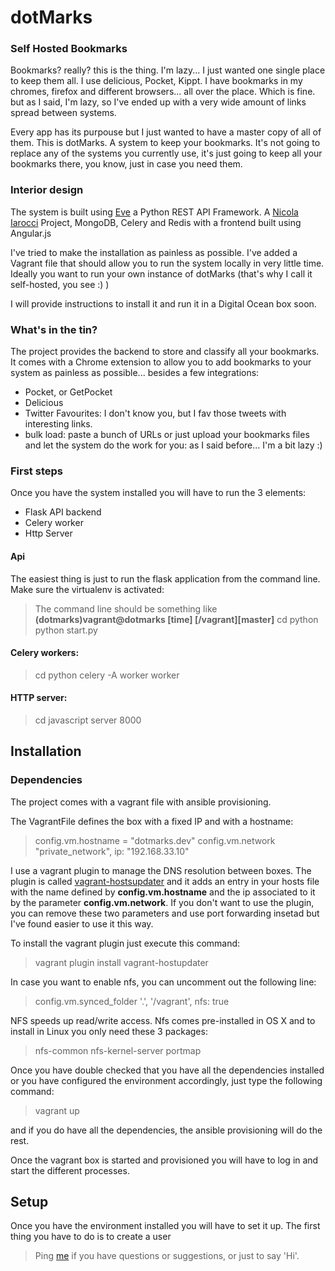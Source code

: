 

dotMarks
========

### Self Hosted Bookmarks

Bookmarks? really? this is the thing. I'm lazy... I just wanted one single place to keep them all. I use delicious, Pocket, Kippt. I have bookmarks in my chromes, firefox and different browsers... all over the place. Which is fine. but as I said, I'm lazy, so I've ended up with a very wide amount of links spread between systems.

Every app has its purpouse but I just wanted to have a master copy of all of them. This is dotMarks. A system to keep your bookmarks. It's not going to replace any of the systems you currently use, it's just going to keep all your bookmarks there, you know, just in case you need them.

### Interior design
The system is built using [Eve][1] a Python REST API Framework. A [Nicola Iarocci][2] Project, MongoDB, Celery and Redis with a frontend built using Angular.js

I've tried to make the installation as painless as possible. I've added a Vagrant file that should allow you to run the system locally in very little time. Ideally you want to run your own instance of dotMarks (that's why I call it self-hosted, you see :) )

I will provide instructions to install it and run it in a Digital Ocean box soon.

### What's in the tin?
The project provides the backend to store and classify all your bookmarks. It comes with a Chrome extension to allow you to add bookmarks to your system as painless as possible... besides a few integrations:

 - Pocket, or GetPocket
 - Delicious
 - Twitter Favourites: I don't know you, but I fav those tweets with interesting links.
 - bulk load: paste a bunch of URLs or just upload your bookmarks files and let the system do the work for you: as I said before... I'm a bit lazy :)

### First steps

Once you have the system installed you will have to run the 3 elements:

 - Flask API backend
 - Celery worker
 - Http Server

#### Api

The easiest thing is just to run the flask application from the command line. Make sure the virtualenv is activated:

 > The command line should be something like
  **(dotmarks)vagrant@dotmarks [time] [/vagrant][master]**
       cd python
       python start.py

#### Celery workers:

> cd python
  celery -A worker worker

#### HTTP server:

> cd javascript
  server 8000

## Installation

### Dependencies
The project comes with a vagrant file with ansible provisioning.

The VagrantFile defines the box with a fixed IP and with a hostname:

>   config.vm.hostname = "dotmarks.dev"
    config.vm.network "private_network", ip: "192.168.33.10"

I use a vagrant plugin to manage the DNS resolution between boxes. The plugin is called [vagrant-hostsupdater][3] and it adds an entry in your hosts file with the name defined by **config.vm.hostname** and the ip associated to it by the parameter **config.vm.network**. If you don't want to use the plugin, you can remove these two parameters and use port forwarding insetad but I've found easier to use it this way.

To install the vagrant plugin just execute this command:

> vagrant plugin install vagrant-hostupdater

In case you want to enable nfs, you can uncomment out the following line:

> config.vm.synced_folder '.', '/vagrant', nfs: true

NFS speeds up read/write access. Nfs comes pre-installed in OS X and to install in Linux you only need these 3 packages:

> nfs-common nfs-kernel-server portmap

Once you have double checked that you have all the dependencies installed or you have configured the environment accordingly, just type the following command:

> vagrant up

and if you do have all the dependencies, the ansible provisioning will do the rest.

Once the vagrant box is started and provisioned you will have to log in and start the different processes.


## Setup

Once you have the environment installed you will have to set it up. The first thing you have to do is to create a user




>  Ping [me](https://twitter.com/ipedrazas) if you have questions or suggestions, or just to say 'Hi'.


  [1]: http://python-eve.org/
  [2]: https://twitter.com/nicolaiarocci
  [3]: https://github.com/cogitatio/vagrant-hostsupdater